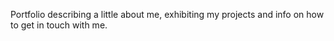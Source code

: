 Portfolio describing a little about me, exhibiting my projects and info on how to get in touch with me.